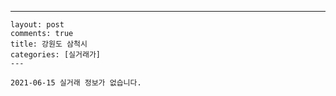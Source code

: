 ---
    layout: post
    comments: true
    title: 강원도 삼척시
    categories: [실거래가]
    ---

    2021-06-15 실거래 정보가 없습니다.

    
